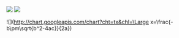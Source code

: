 <img src="http://chart.googleapis.com/chart?cht=tx&chl=\Large x=\frac{-b\pm\sqrt{b^2-4ac}}{2a}" style="border:none;">

<img src="http://www.forkosh.com/mathtex.cgi? \Large x=\frac{-b\pm\sqrt{b^2-4ac}}{2a}">

![](http://chart.googleapis.com/chart?cht=tx&chl=\Large x=\frac{-b\pm\sqrt{b^2-4ac}}{2a})
